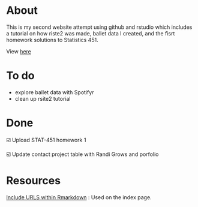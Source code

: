 # About
This is my second website attempt using github and rstudio which includes a tutorial on how riste2 was made, ballet data I created, and the fisrt homework solutions to Statistics 451. 

View [here](https://rbolt13.github.io/rsite2/index.html)

# To do 
* explore ballet data with Spotifyr 
* clean up rsite2 tutorial 

# Done 
☑️ Upload STAT-451 homework 1

☑️ Update contact project table with Randi Grows and porfolio 

# Resources

[Include URLS within Rmarkdown](https://stackoverflow.com/questions/35078430/including-links-within-rmarkdown-tables-pdf) : Used on the index page. 
